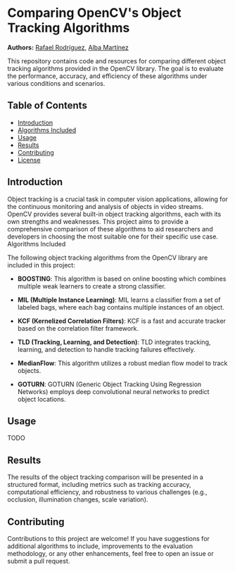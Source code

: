 # **Comparing OpenCV's Object Tracking Algorithms**

**Authors:** [Rafael Rodríguez](https://github.com/rafardzp), [Alba Martínez]()

This repository contains code and resources for comparing different object tracking algorithms provided in the OpenCV library. The goal is to evaluate the performance, accuracy, and efficiency of these algorithms under various conditions and scenarios.

## **Table of Contents**

- [Introduction](#introduction)
- [Algorithms Included](#algorithms-included)
- [Usage](#usage)
- [Results](#results)
- [Contributing](#contributing)
- [License](#license)

## **Introduction**

Object tracking is a crucial task in computer vision applications, allowing for the continuous monitoring and analysis of objects in video streams. OpenCV provides several built-in object tracking algorithms, each with its own strengths and weaknesses. This project aims to provide a comprehensive comparison of these algorithms to aid researchers and developers in choosing the most suitable one for their specific use case.
Algorithms Included

The following object tracking algorithms from the OpenCV library are included in this project:

- **BOOSTING**: This algorithm is based on online boosting which combines multiple weak learners to create a strong classifier.

- **MIL (Multiple Instance Learning)**: MIL learns a classifier from a set of labeled bags, where each bag contains multiple instances of an object.

- **KCF (Kernelized Correlation Filters)**: KCF is a fast and accurate tracker based on the correlation filter framework.

- **TLD (Tracking, Learning, and Detection)**: TLD integrates tracking, learning, and detection to handle tracking failures effectively.
    
- **MedianFlow**: This algorithm utilizes a robust median flow model to track objects.
    
- **GOTURN**: GOTURN (Generic Object Tracking Using Regression Networks) employs deep convolutional neural networks to predict object locations.

## **Usage**

TODO

## **Results**

The results of the object tracking comparison will be presented in a structured format, including metrics such as tracking accuracy, computational efficiency, and robustness to various challenges (e.g., occlusion, illumination changes, scale variation).

## **Contributing**

Contributions to this project are welcome! If you have suggestions for additional algorithms to include, improvements to the evaluation methodology, or any other enhancements, feel free to open an issue or submit a pull request.